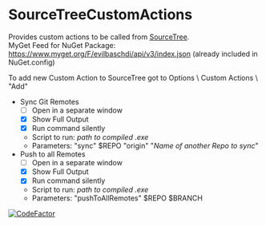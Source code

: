 # SourceTreeCustomActions

Provides custom actions to be called from [SourceTree](https://www.sourcetreeapp.com).\
MyGet Feed for NuGet Package: <https://www.myget.org/F/evilbaschdi/api/v3/index.json> (already included in NuGet.config)

To add new Custom Action to SourceTree got to Options \ Custom Actions \ "Add"

- Sync Git Remotes
  - [ ] Open in a separate window
  - [x] Show Full Output
  - [x] Run command silently
  - Script to run: *path to compiled .exe*
  - Parameters: "sync" $REPO "origin" "*Name of another Repo to sync*"
- Push to all Remotes
  - [ ] Open in a separate window
  - [x] Show Full Output
  - [x] Run command silently
  - Script to run: *path to compiled .exe*
  - Parameters: "pushToAllRemotes" $REPO $BRANCH

[![CodeFactor](https://www.codefactor.io/repository/github/evilbaschdi/SourceTreeCustomActions/badge/main)](https://www.codefactor.io/repository/github/evilbaschdi/SourceTreeCustomActions/overview/main)
